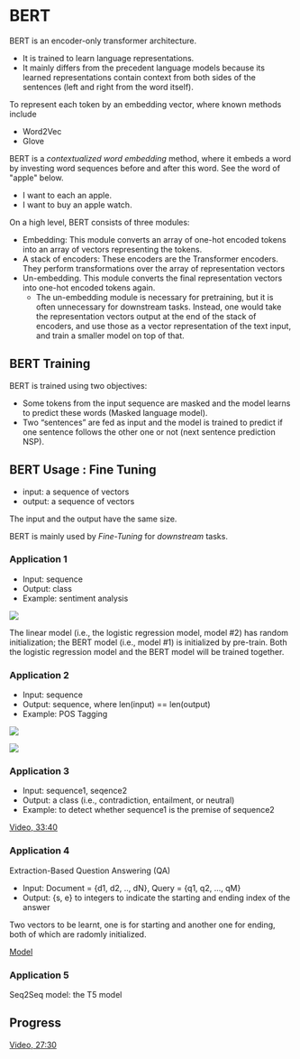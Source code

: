 # BERT

BERT is an encoder-only transformer architecture. 
+ It is trained to learn language representations. 
+ It mainly differs from the precedent language models because its learned representations contain context from both sides of the sentences (left and right from the word itself). 


To represent each token by an embedding vector, where known methods include
+ Word2Vec
+ Glove

BERT is a *contextualized word embedding* method, where it embeds a word by investing word sequences before and after this word. See the word of "apple" below. 
+ I want to each an apple. 
+ I want to buy an apple watch. 


On a high level, BERT consists of three modules:

+ Embedding: This module converts an array of one-hot encoded tokens into an array of vectors representing the tokens.
+ A stack of encoders: These encoders are the Transformer encoders. They perform transformations over the array of representation vectors
+ Un-embedding. This module converts the final representation vectors into one-hot encoded tokens again.
    + The un-embedding module is necessary for pretraining, but it is often unnecessary for downstream tasks. Instead, one would take the representation vectors output at the end of the stack of encoders, and use those as a vector representation of the text input, and train a smaller model on top of that. 



## BERT Training

BERT is trained using two objectives:
+ Some tokens from the input sequence are masked and the model learns to predict these words (Masked language model).
+ Two “sentences” are fed as input and the model is trained to predict if one sentence follows the other one or not (next sentence prediction NSP).


## BERT Usage : Fine Tuning

+ input: a sequence of vectors
+ output: a sequence of vectors

The input and the output have the same size.  

BERT is mainly used by *Fine-Tuning* for *downstream* tasks. 

### Application 1

+ Input: sequence
+ Output: class
+ Example: sentiment analysis

![](https://miro.medium.com/v2/resize:fit:720/format:webp/1*nB3Ltz0FuRqORe9lWJMfXA.png)

The linear model (i.e., the logistic regression model, model #2) has random initialization; the BERT model (i.e., model #1) is initialized by pre-train. Both the logistic regression model and the BERT model will be trained together. 


### Application 2

+ Input: sequence
+ Output: sequence, where len(input) == len(output)
+ Example: POS Tagging

![](https://miro.medium.com/v2/resize:fit:720/format:webp/1*dF1IfTFFlDLwt6VjS8TGow.jpeg)

![](https://classic.d2l.ai/_images/bert-tagging.svg)

### Application 3

+ Input: sequence1, seqence2
+ Output: a class (i.e., contradiction, entailment, or neutral)
+ Example: to detect whether sequence1 is the premise of sequence2

[Video, 33:40](https://www.youtube.com/watch?v=gh0hewYkjgo&list=PLJV_el3uVTsMhtt7_Y6sgTHGHp1Vb2P2J&index=19)


### Application 4

Extraction-Based Question Answering (QA)

+ Input: Document = {d1, d2, .., dN}, Query = {q1, q2, ..., qM}
+ Output: {s, e} to integers to indicate the starting and ending index of the answer

Two vectors to be learnt, one is for starting and another one for ending, both of which are radomly initialized. 

[Model](https://youtu.be/gh0hewYkjgo?list=PLJV_el3uVTsMhtt7_Y6sgTHGHp1Vb2P2J&t=2306)


### Application 5

Seq2Seq model: the T5 model

## Progress

[Video, 27:30](https://www.youtube.com/watch?v=gh0hewYkjgo&list=PLJV_el3uVTsMhtt7_Y6sgTHGHp1Vb2P2J&index=19)